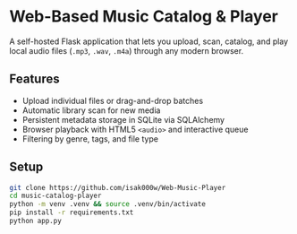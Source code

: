 # Web-Based Music Catalog & Player

A self-hosted Flask application that lets you upload, scan, catalog, and play local audio files (`.mp3`, `.wav`, `.m4a`) through any modern browser.

## Features
- Upload individual files or drag-and-drop batches  
- Automatic library scan for new media  
- Persistent metadata storage in SQLite via SQLAlchemy  
- Browser playback with HTML5 `<audio>` and interactive queue  
- Filtering by genre, tags, and file type  

## Setup

```bash
git clone https://github.com/isak000w/Web-Music-Player
cd music-catalog-player
python -m venv .venv && source .venv/bin/activate
pip install -r requirements.txt
python app.py
